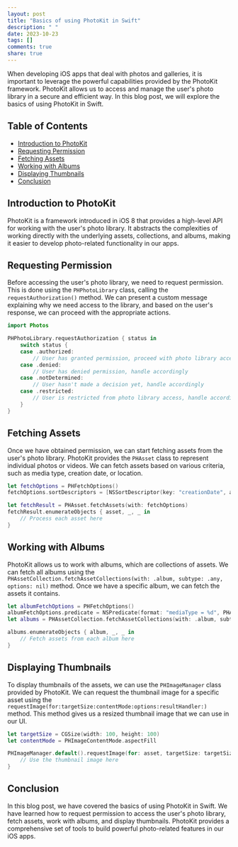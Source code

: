```yaml
---
layout: post
title: "Basics of using PhotoKit in Swift"
description: " "
date: 2023-10-23
tags: []
comments: true
share: true
---
```


When developing iOS apps that deal with photos and galleries, it is important to leverage the powerful capabilities provided by the PhotoKit framework. PhotoKit allows us to access and manage the user's photo library in a secure and efficient way. In this blog post, we will explore the basics of using PhotoKit in Swift.

## Table of Contents

- [Introduction to PhotoKit](#introduction-to-photokit)
- [Requesting Permission](#requesting-permission)
- [Fetching Assets](#fetching-assets)
- [Working with Albums](#working-with-albums)
- [Displaying Thumbnails](#displaying-thumbnails)
- [Conclusion](#conclusion)

## Introduction to PhotoKit

PhotoKit is a framework introduced in iOS 8 that provides a high-level API for working with the user's photo library. It abstracts the complexities of working directly with the underlying assets, collections, and albums, making it easier to develop photo-related functionality in our apps.

## Requesting Permission

Before accessing the user's photo library, we need to request permission. This is done using the `PHPhotoLibrary` class, calling the `requestAuthorization()` method. We can present a custom message explaining why we need access to the library, and based on the user's response, we can proceed with the appropriate actions.

```swift
import Photos

PHPhotoLibrary.requestAuthorization { status in
    switch status {
    case .authorized:
        // User has granted permission, proceed with photo library access
    case .denied:
        // User has denied permission, handle accordingly
    case .notDetermined:
        // User hasn't made a decision yet, handle accordingly
    case .restricted:
        // User is restricted from photo library access, handle accordingly
    }
}
```

## Fetching Assets

Once we have obtained permission, we can start fetching assets from the user's photo library. PhotoKit provides the `PHAsset` class to represent individual photos or videos. We can fetch assets based on various criteria, such as media type, creation date, or location.

```swift
let fetchOptions = PHFetchOptions()
fetchOptions.sortDescriptors = [NSSortDescriptor(key: "creationDate", ascending: false)]

let fetchResult = PHAsset.fetchAssets(with: fetchOptions)
fetchResult.enumerateObjects { asset, _, _ in
    // Process each asset here
}
```

## Working with Albums

PhotoKit allows us to work with albums, which are collections of assets. We can fetch all albums using the `PHAssetCollection.fetchAssetCollections(with: .album, subtype: .any, options: nil)` method. Once we have a specific album, we can fetch the assets it contains.

```swift
let albumFetchOptions = PHFetchOptions()
albumFetchOptions.predicate = NSPredicate(format: "mediaType = %d", PHAssetMediaType.image.rawValue)
let albums = PHAssetCollection.fetchAssetCollections(with: .album, subtype: .any, options: albumFetchOptions)

albums.enumerateObjects { album, _, _ in
    // Fetch assets from each album here
}
```

## Displaying Thumbnails

To display thumbnails of the assets, we can use the `PHImageManager` class provided by PhotoKit. We can request the thumbnail image for a specific asset using the `requestImage(for:targetSize:contentMode:options:resultHandler:)` method. This method gives us a resized thumbnail image that we can use in our UI.

```swift
let targetSize = CGSize(width: 100, height: 100)
let contentMode = PHImageContentMode.aspectFill

PHImageManager.default().requestImage(for: asset, targetSize: targetSize, contentMode: contentMode, options: nil) { image, _ in
    // Use the thumbnail image here
}
```

## Conclusion

In this blog post, we have covered the basics of using PhotoKit in Swift. We have learned how to request permission to access the user's photo library, fetch assets, work with albums, and display thumbnails. PhotoKit provides a comprehensive set of tools to build powerful photo-related features in our iOS apps.